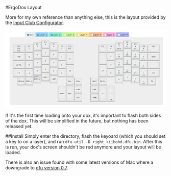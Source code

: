 #ErgoDox Layout

More for my own reference than anything else, this is the layout provided by the [Input Club Configurator](https://input.club/configurator).

![Layout](layout.png)

If it's the first time loading onto your dox, it's important to flash both sides of the dox. This will be simplified in the future, but nothing has been released yet. 

##Install
Simply enter the directory, flash the keyoard (which you should set a key to on a layer), and run `dfu-util -D right_kiibohd.dfu.bin`. After this is run, your dox's screen shouldn't be red anymore and your layout will be loaded. 

There is also an issue found with some latest versions of Mac where a downgrade to [dfu version 0.7](http://dfu-util.sourceforge.net/releases/).